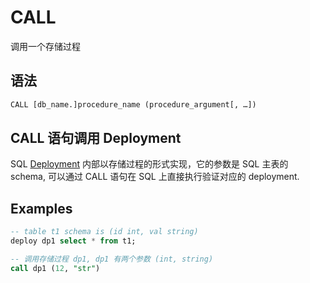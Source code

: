 # CALL

调用一个存储过程

## 语法

```yacc
CALL [db_name.]procedure_name (procedure_argument[, …])
```

## CALL 语句调用 Deployment

SQL [Deployment](../deployment_manage/DEPLOY_STATEMENT.md) 内部以存储过程的形式实现，它的参数是 SQL 主表的 schema, 可以通过 CALL 语句在 SQL 上直接执行验证对应的 deployment.

## Examples

```sql
-- table t1 schema is (id int, val string)
deploy dp1 select * from t1;

-- 调用存储过程 dp1, dp1 有两个参数 (int, string)
call dp1 (12, "str")
```
